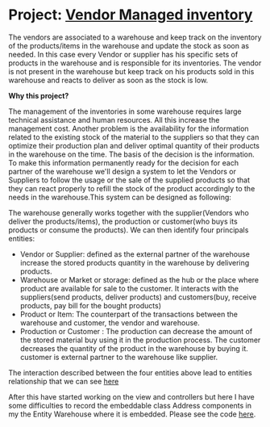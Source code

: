 <h1>Project: <a href="https://github.com/hadelesko/vendormanagedinventory">Vendor Managed inventory</a></h1>
The vendors are associated to a warehouse and keep track on the inventory of the products/items in the warehouse and update the stock as soon as needed. In this case every Vendor or supplier has his specific sets of products in the warehouse and is responsible for its inventories. The vendor is not present in the warehouse but keep track on his products sold in this warehouse and reacts to deliver as soon as the stock is low. 
<p><strong>Why this project?</strong></p>
The management of the inventories in some warehouse  requires large technical assistance and human resources. All this increase the management cost. Another problem is the availability for the information related to the existing stock of the material to the suppliers so that they can optimize  their  production plan and deliver optimal quantity of their products in the warehouse on the time. The basis of the decision is the information. To make this information permanently ready for the decision for each partner of the warehouse we'll design a system to let the Vendors or Suppliers to follow the usage or the sale of the supplied products so that they can react properly to refill the stock of the product accordingly to the needs in the warehouse.This system  can be designed as following:
 
<p>The warehouse  generally works together with  the supplier(Vendors who deliver the products/items), the production or customer(who buys its products or consume the products). We can then identify four principals entities:</p>
<ul>
<li>Vendor or Supplier: defined as the external partner of the warehouse increase the stored products quantity in the warehouse by delivering products.</li>
<li>Warehouse or Market or storage: defined as the hub or the place where product are available for sale to the customer. It interacts with the suppliers(send products, deliver products) and customers(buy, receive products, pay bill  for the bought products)</li>
<li>Product or Item: The counterpart of the transactions between the warehouse and customer, the vendor and warehouse.</li>
<li>Production or Customer  : The production can decrease the amount of the stored material buy using it in the production process. The customer decreases the quantity of the product in the warehouse by buying it. customer is external partner to the warehouse like supplier. </li></ul>

<p>The interaction described between the four entities above lead to entities relationship that  we can see <a href="https://github.com/hadelesko/vendormanagedinventory/blob/master/src/main/resources/static/Screenshot%20from%202019-10-17%2020-57-55.png">here</a></p>

After this have started working on the view and controllers but here I have some difficulties to record the embeddable class Address  components in my the Entity Warehouse where it is embedded. Please see the code <a href="https://github.com/hadelesko/vendormanagedinventory">here</a>.
